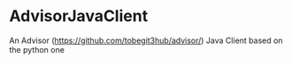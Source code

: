 # AdvisorJavaClient
An Advisor (https://github.com/tobegit3hub/advisor/) Java Client based on the python one
